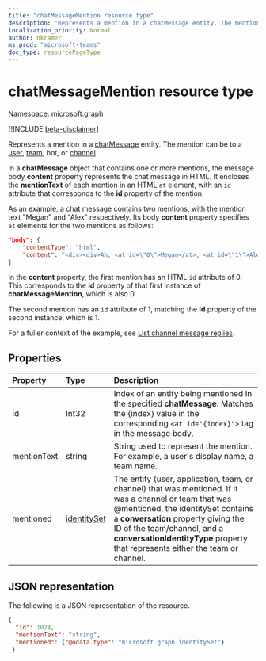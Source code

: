 ```yaml
---
title: "chatMessageMention resource type"
description: "Represents a mention in a chatMessage entity. The mention can be to a user, team, bot or channel. "
localization_priority: Normal
author: nkramer
ms.prod: "microsoft-teams"
doc_type: resourcePageType
---
```


# chatMessageMention resource type

Namespace: microsoft.graph

[!INCLUDE [beta-disclaimer](../../includes/beta-disclaimer.md)]

Represents a mention in a [chatMessage](chatmessage.md) entity. The mention can be to a [user](user.md), [team](team.md), bot, or [channel](channel.md). 

In a **chatMessage** object that contains one or more mentions, the message body **content** property represents the chat message in HTML. It encloses the **mentionText** of each mention in an HTML `at` element, with an `id` attribute that corresponds to the **id** property of the mention.

As an example, a chat message contains two mentions, with the mention text "Megan" and "Alex" respectively. Its body **content** property specifies `at` elements for the two mentions as follows:

``` json
"body": {
    "contentType": "html",
    "content": "<div><div>Ah, <at id=\"0\">Megan</at>, <at id=\"1\">Alex</at>, I saw them in a separate folder. Thanks!</div>\n</div>"
}
```

In the **content** property, the first mention has an HTML `id` attribute of 0. This corresponds to the **id** property of that first instance of **chatMessageMention**, which is also 0.

The second mention has an `id` attribute of 1, matching the **id** property of the second instance, which is 1.

For a fuller context of the example, see [List channel message replies](../api/channel-list-messagereplies.md#example).

## Properties
| Property	   | Type	|Description|
|:---------------|:--------|:----------|
|id|Int32|Index of an entity being mentioned in the specified **chatMessage**. Matches the {index} value in the corresponding `<at id="{index}">` tag in the message body.|
|mentionText|string|String used to represent the mention. For example, a user's display name, a team name.|
|mentioned|[identitySet](identityset.md)|The entity (user, application, team, or channel) that was mentioned.  If it was a channel or team that was @mentioned, the identitySet contains a **conversation** property giving the ID of the team/channel, and a **conversationIdentityType** property that represents either the team or channel.|


## JSON representation

The following is a JSON representation of the resource.

<!-- {
  "blockType": "resource",
  "@odata.type": "microsoft.graph.chatMessageMention"
}-->

```json
{
  "id": 1024,
  "mentionText": "string",
  "mentioned": {"@odata.type": "microsoft.graph.identitySet"}
 }
```

<!-- uuid: 8fcb5dbc-d5aa-4681-8e31-b001d5168d79
2015-10-25 14:57:30 UTC -->
<!--
{
  "type": "#page.annotation",
  "description": "chat mention resource",
  "keywords": "",
  "section": "documentation",
  "tocPath": "",
  "suppressions": []
}
-->
